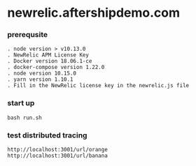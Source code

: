 # newrelic.aftershipdemo.com

### prerequsite
```
. node version > v10.13.0
. NewRelic APM License Key
. Docker version 18.06.1-ce
. docker-compose version 1.22.0
. node version 10.15.0
. yarn version 1.10.1
. Fill in the NewRelic license key in the newrelic.js file

```

### start up
```
bash run.sh
```


### test distributed tracing
```
http://localhost:3001/url/orange
http://localhost:3001/url/banana
```
